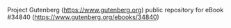 Project Gutenberg (https://www.gutenberg.org) public repository for eBook #34840 (https://www.gutenberg.org/ebooks/34840)

